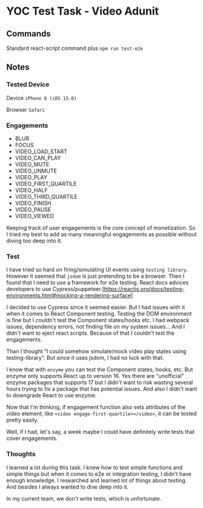 # YOC Test Task - Video Adunit

## Commands

Standard react-script command plus `npm run test-e2e`

## Notes

### Tested Device

Device `iPhone 8 (iOS 15.0)`

Browser `Safari`

### Engagements

- BLUR
- FOCUS
- VIDEO_LOAD_START
- VIDEO_CAN_PLAY
- VIDEO_MUTE
- VIDEO_UNMUTE
- VIDEO_PLAY
- VIDEO_FIRST_QUARTILE
- VIDEO_HALF
- VIDEO_THIRD_QUARTILE
- VIDEO_FINISH
- VIDEO_PAUSE
- VIDEO_VIEWED

Keeping track of user engagements is the core concept of monetization. So I tried my best to add as many meaningful engagements as possible without diving too deep into it.

### Test

I have tried so hard on firing/simulating UI events using `testing library`. However it seemed that `jsdom` is just pretending to be a browser. Then I found that I need to use a framework for e2e testing. React docs advices developers to use Cypress/puppeteer.[https://reactjs.org/docs/testing-environments.html#mocking-a-rendering-surface]

I decided to use Cypress since it seemed easier. But I had issues with it when it comes to React Component testing. Testing the DOM environment is fine but I couldn't test the Component states/hooks etc. I had webpack issues, dependency errors, not finding file on my system issues... And I didn't want to eject react scripts. Because of that I couldn't test the engagements.

Than I thought "I could somehow simulate/mock video play states using testing-library". But since it uses jsdom, I had no luck with that.

I know that with `enzyme` you can test the Component states, hooks, etc. But enzyme only supports React up to version 16. Yes there are "unofficial" enzyme packages that supports 17 but I didn't want to risk wasting several hours trying to fix a package that has potential issues. And also I didn't want to downgrade React to use enzyme.

Now that I'm thinking, if engagement function also sets attributes of the video element, like `<video engage-first-quartile></video>`, it can be tested pretty easily.

Well, if I had, let's say, a week maybe I could have definitely write tests that cover engagements.

### Thoughts

I learned a lot during this task. I knew how to test simple functions and simple things but when it comes to e2e or integration testing, I didn't have enough knowledge. I researched and learned lot of things about testing. And besides I always wanted to dive deep into it.

In my current team, we don't write tests, which is unfortunate.
